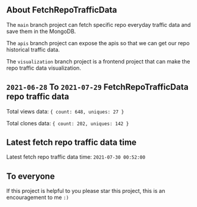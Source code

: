 ## About FetchRepoTrafficData

The `main` branch project can fetch specific repo everyday traffic data and save them in the MongoDB.

The `apis` branch project can expose the apis so that we can get our repo historical traffic data.

The `visualization` branch project is a frontend project that can make the repo traffic data visualization.

## `2021-06-28` To `2021-07-29` FetchRepoTrafficData repo traffic data

Total views data: `{ count: 648, uniques: 27 }`

Total clones data: `{ count: 202, uniques: 142 }`

## Latest fetch repo traffic data time

Latest fetch repo traffic data time: `2021-07-30 00:52:00`

## To everyone

If this project is helpful to you please star this project, this is an encouragement to me `:)`



